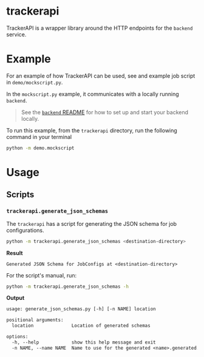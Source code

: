 # trackerapi
TrackerAPI is a wrapper library around the HTTP endpoints for the `backend` service.


# Example
For an example of how TrackerAPI can be used, see and example job script in `demo/mockscript.py`.

In the `mockscript.py` example, it communicates with a locally running `backend`. 
> See the [`backend` README](https://github.com/sep-23/team_03/tree/main/backend#readme) for how to set up and start your backend locally.

To run this example, from the `trackerapi` directory, run the following command in your terminal
```bash
python -m demo.mockscript
```

# Usage

## Scripts

### `trackerapi.generate_json_schemas`
The `trackerapi` has a script for generating the JSON schema for job configurations.

```bash
python -m trackerapi.generate_json_schemas <destination-directory>
```
**Result**
```text
Generated JSON Schema for JobConfigs at <destination-directory>
```

For the script's manual, run:
```bash
python -m trackerapi.generate_json_schemas -h
```
**Output**
```txt
usage: generate_json_schemas.py [-h] [-n NAME] location

positional arguments:
  location              Location of generated schemas

options:
  -h, --help            show this help message and exit
  -n NAME, --name NAME  Name to use for the generated <name>.generated.json schema file
```
